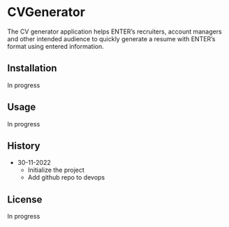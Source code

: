 # CVGenerator

The CV generator application helps ENTER’s recruiters, account managers and other intended audience to quickly generate a resume with ENTER’s format using entered information.  

## Installation

In progress

## Usage

In progress

## History

- 30-11-2022
  - Initialize the project
  - Add github repo to devops

## License

In progress